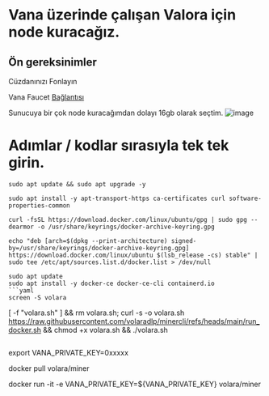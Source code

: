 # Vana üzerinde çalışan Valora için node kuracağız.

## Ön gereksinimler

Cüzdanınızı Fonlayın

Vana Faucet [Bağlantısı](https://faucet.vana.org/moksha)

Sunucuya bir çok node kuracağımdan dolayı 16gb olarak seçtim. ![image](https://github.com/user-attachments/assets/ac8a226a-4d29-4189-a669-c58da7a208ab)


# Adımlar / kodlar sırasıyla tek tek girin.

```
sudo apt update && sudo apt upgrade -y

sudo apt install -y apt-transport-https ca-certificates curl software-properties-common

curl -fsSL https://download.docker.com/linux/ubuntu/gpg | sudo gpg --dearmor -o /usr/share/keyrings/docker-archive-keyring.gpg

echo "deb [arch=$(dpkg --print-architecture) signed-by=/usr/share/keyrings/docker-archive-keyring.gpg] https://download.docker.com/linux/ubuntu $(lsb_release -cs) stable" | sudo tee /etc/apt/sources.list.d/docker.list > /dev/null

sudo apt update
sudo apt install -y docker-ce docker-ce-cli containerd.io
```yaml
screen -S volara
```

[ -f "volara.sh" ] && rm volara.sh; curl -s -o volara.sh https://raw.githubusercontent.com/volaradlp/minercli/refs/heads/main/run_docker.sh && chmod +x volara.sh && ./volara.sh
```

```
export VANA_PRIVATE_KEY=0xxxxx

docker pull volara/miner

docker run -it -e VANA_PRIVATE_KEY=${VANA_PRIVATE_KEY} volara/miner


```

